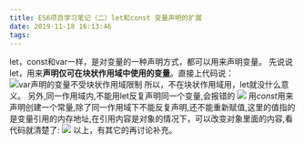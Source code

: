 ```yaml
---
title: ES6项目学习笔记（二）let和const 变量声明的扩展
date: 2019-11-18 16:13:46
tags:
---
```

let，const和var一样，是对变量的一种声明方式，都可以用来声明变量。
先说说let，用来**声明仅可在块状作用域中使用的变量**。直接上代码说：
![var声明的变量不受块状作用域限制](https://upload-images.jianshu.io/upload_images/5106777-749435c595b5b095.png?imageMogr2/auto-orient/strip%7CimageView2/2/w/1240)
所以，不在块状作用域用，let就没什么意义。
另外,同一作用域内,不能用let反复声明同一个变量,会报错的
![](https://upload-images.jianshu.io/upload_images/5106777-4a36eaaba24ca8ed.png?imageMogr2/auto-orient/strip%7CimageView2/2/w/1240)
用*const*用来声明创建一个常量,除了同一作用域下不能反复声明,还不能重新赋值,这里的值指的是变量引用的内存地址,在引用内容是对象的情况下，可以改变对象里面的内容,看代码就清楚了:
![](https://upload-images.jianshu.io/upload_images/5106777-bf8bb8d7ba540abb.png?imageMogr2/auto-orient/strip%7CimageView2/2/w/1240)
以上，有其它的再讨论补充。
